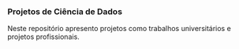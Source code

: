 ### Projetos de Ciência de Dados
Neste repositório apresento projetos como trabalhos universitários e projetos profissionais.
